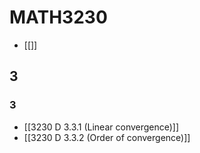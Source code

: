 # MATH3230
- [[]]
## 3
### 3
- [[3230 D 3.3.1 (Linear convergence)]]
- [[3230 D 3.3.2 (Order of convergence)]]